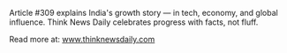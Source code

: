 Article #309 explains India's growth story — in tech, economy, and global influence. Think News Daily celebrates progress with facts, not fluff.

Read more at: www.thinknewsdaily.com